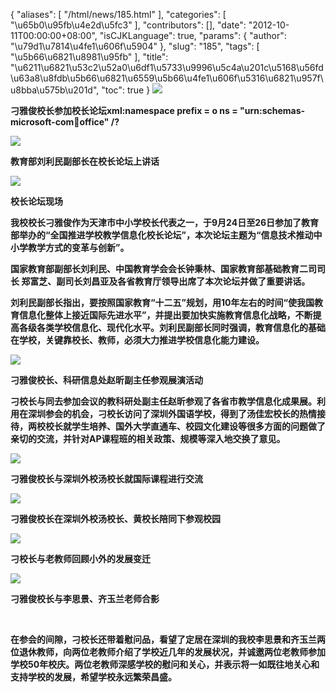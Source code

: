 {
    "aliases": [
        "/html/news/185.html"
    ],
    "categories": [
        "\u65b0\u95fb\u4e2d\u5fc3"
    ],
    "contributors": [],
    "date": "2012-10-11T00:00:00+08:00",
    "isCJKLanguage": true,
    "params": {
        "author": "\u79d1\u7814\u4fe1\u606f\u5904"
    },
    "slug": "185",
    "tags": [
        "\u5b66\u6821\u8981\u95fb"
    ],
    "title": "\u6211\u6821\u53c2\u52a0\u6df1\u5733\u9996\u5c4a\u201c\u5168\u56fd\u63a8\u8fdb\u5b66\u6821\u6559\u5b66\u4fe1\u606f\u5316\u6821\u957f\u8bba\u575b\u201d",
    "toc": true
}
**![](https://cdn.tfls.online/mirror/full/e58a9af08e563980dc804baa1331f3e2d85c27bb.jpg)**

**刁雅俊校长参加校长论坛xml:namespace prefix = o ns = "urn:schemas-microsoft-com:office:office" /?**

**![](https://cdn.tfls.online/mirror/full/b2460983126dd2dc27bacda187aec59958ef4d69.jpg)**

**教育部刘利民副部长在校长论坛上讲话**

**![](https://cdn.tfls.online/mirror/full/803f20481bbd251120a4f26049e9cb97f5e445ce.jpg)**

**校长论坛现场**

**我校校长刁雅俊作为天津市中小学校长代表之一，于9月24日至26日参加了教育部举办的“全国推进学校教学信息化校长论坛”，本次论坛主题为“信息技术推动中小学教学方式的变革与创新”。**

**国家教育部副部长刘利民、中国教育学会会长钟秉林、国家教育部基础教育二司司长 郑富芝、副司长刘昌亚及各省教育厅领导出席了本次论坛并做了重要讲话。**

**刘利民副部长指出，要按照国家教育“十二五”规划，用10年左右的时间“使我国教育信息化整体上接近国际先进水平”，并提出要加快实施教育信息化战略，不断提高各级各类学校信息化、现代化水平。刘利民副部长同时强调，教育信息化的基础在学校，关键靠校长、教师，必须大力推进学校信息化能力建设。**

**![](https://cdn.tfls.online/mirror/full/01bd3f62209b6d66803c78343a71dd8af0b6824c.jpg)**

**刁雅俊校长、科研信息处赵昕副主任参观展演活动**

**刁校长与同去参加会议的教科研处副主任赵昕参观了各省市教学信息化成果展。利用在深圳参会的机会，刁校长访问了深圳外国语学校，得到了汤佳宏校长的热情接待，两校校长就学生培养、国外大学直通车、校园文化建设等很多方面的问题做了亲切的交流，并针对AP课程班的相关政策、规模等深入地交换了意见。**

**![](https://cdn.tfls.online/mirror/full/1e9716733a61ca6c6c2c8a0b5170c91730272311.jpg)**

**刁雅俊校长与深圳外校汤校长就国际课程进行交流**

**![](https://cdn.tfls.online/mirror/full/8f052144f3bacd2aceddd1529b753234de591e13.jpg)**

**刁雅俊校长在深圳外校汤校长、黄校长陪同下参观校园**

**![](https://cdn.tfls.online/mirror/full/d358b2dd5de2c5ff0750aff077e24f4a1576d4d5.jpg)**

**刁校长与老教师回顾小外的发展变迁**

**![](https://cdn.tfls.online/mirror/full/73ea30c8a41544ee90613d5797c5a0791aac1248.jpg)**

**刁雅俊校长与李思景、齐玉兰老师合影**

 

**在参会的间隙，刁校长还带着慰问品，看望了定居在深圳的我校李思景和齐玉兰两位退休教师，向两位老教师介绍了学校近几年的发展状况，并诚邀两位老教师参加学校50年校庆。两位老教师深感学校的慰问和关心，并表示将一如既往地关心和支持学校的发展，希望学校永远繁荣昌盛。**

